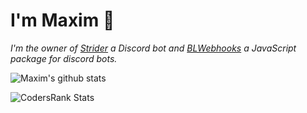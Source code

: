 # I'm Maxim 👋

*I'm the owner of <a href="https://top.gg/bot/765088908773818378">Strider</a> a Discord bot and <a href="https://www.npmjs.com/package/blwebhooks">BLWebhooks</a> a JavaScript package for discord bots.*

![Maxim's github stats](https://github-readme-stats.vercel.app/api?username=MaximKing1&count_private=true&show_icons=true&theme=vue-dark)

![CodersRank Stats](https://cr-ss-service.azurewebsites.net/api/ScreenShot?widget=summary&username=maximking1&badges=3&show-avatar=true&style=--header-bg-color:%23000;--border-radius:5px)
